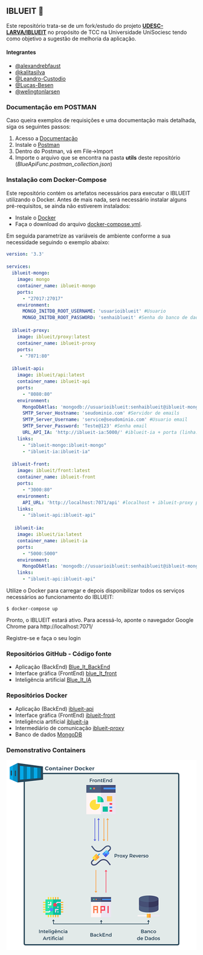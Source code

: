 
## IBLUEIT 🐬
Este repositório trata-se de um fork/estudo do projeto **[UDESC-LARVA/IBLUEIT](https://github.com/UDESC-LARVA/IBLUEIT)** no propósito de TCC na Universidade UniSociesc tendo como objetivo a sugestão de melhoria da aplicação.

#### Integrantes

- [@alexandrebfaust](https://github.com/alexandrebfaust) 
- [@kalitasilva](https://github.com/kalitasilva) 
- [@Leandro-Custodio](https://github.com/Leandro-Custodio) 
- [@Lucas-Besen](https://github.com/Lucas-Besen) 
- [@welingtonlarsen](https://github.com/welingtonlarsen) 

### Documentação em POSTMAN
Caso queira exemplos de requisições e uma documentação mais detalhada, siga os seguintes passos:
1. Acesso a [Documentação](https://documenter.getpostman.com/view/10306115/Uz5DoweB)
2. Instale o [Postman](https://www.postman.com/downloads/)
3. Dentro do Postman, vá em File->Import
4. Importe o arquivo que se encontra na pasta **utils** deste repositório (*BlueApiFunc.postman_collection.json*)

### Instalação com Docker-Compose

Este repositório contém os artefatos necessários para executar o IBLUEIT utilizando o Docker.
Antes de mais nada, será necessário instalar alguns pré-requisitos, se ainda não estiverem instalados:

- Instale o [Docker](https://docs.docker.com/install/)
- Faça o download do arquivo [docker-compose.yml](https://github.com/unisocisec/Blue_It_BackEnd/blob/main/docker-compose.yml "docker-compose.yml").

Em seguida parametrize as variáveis de ambiente conforme a sua necessidade seguindo o exemplo abaixo:

```yaml
version: '3.3'

services:
  iblueit-mongo:
    image: mongo
    container_name: iblueit-mongo
    ports:
      - "27017:27017"
    environment:
      MONGO_INITDB_ROOT_USERNAME: 'usuarioiblueit' #Usuario
      MONGO_INITDB_ROOT_PASSWORD: 'senhaiblueit' #Senha do banco de dados

  iblueit-proxy:
    image: iblueit/proxy:latest
    container_name: iblueit-proxy
    ports:
     - "7071:80"

  iblueit-api:
    image: iblueit/api:latest
    container_name: iblueit-api
    ports:
      - "8080:80"
    environment:
      MongoDbAtlas: 'mongodb://usuarioiblueit:senhaiblueit@iblueit-mongo/?retryWrites=true&w=majority' #Alterar Usuario e senha (linha: 10 e 11)
      SMTP_Server_Hostname: 'seudominio.com' #Servidor de emails
      SMTP_Server_Username: 'service@seudominio.com' #Usuario email
      SMTP_Server_Password: 'Teste@123' #Senha email
      URL_API_IA: 'http://iblueit-ia:5000/' #iblueit-ia + porta (linha: 48)
    links:
      - "iblueit-mongo:iblueit-mongo"
      - "iblueit-ia:iblueit-ia"

  iblueit-front:
    image: iblueit/front:latest
    container_name: iblueit-front
    ports:
      - "3000:80"
    environment:
      API_URL: 'http://localhost:7071/api' #localhost + iblueit-proxy porta (linha: 23)
    links:
      - "iblueit-api:iblueit-api"

   iblueit-ia:
    image: iblueit/ia:latest
    container_name: iblueit-ia
    ports:
      - "5000:5000"
    environment:
      MongoDbAtlas: 'mongodb://usuarioiblueit:senhaiblueit@iblueit-mongo/?retryWrites=true&w=majority' #Alterar Usuario e senha (linha: 10 e 11)
    links:
      - "iblueit-api:iblueit-api"
```

Utilize o Docker para carregar e depois disponibilizar todos os serviços necessários ao funcionamento do IBLUEIT:

```
$ docker-compose up
```

Pronto, o IBLUEIT estará ativo. Para acessá-lo, aponte o navegador Google Chrome para http://localhost:7071/

Registre-se e faça o seu login

### Repositórios GitHub - Código fonte

- Aplicação (BackEnd) [Blue_It_BackEnd](https://github.com/unisocisec/Blue_It_BackEnd)
- Interface gráfica (FrontEnd) [blue_It_front](https://github.com/unisocisec/blue_It_front)
- Inteligência artificial [Blue_It_IA](https://github.com/unisocisec/Blue_It_IA)

### Repositórios Docker

- Aplicação (BackEnd) [iblueit-api](https://hub.docker.com/repository/docker/iblueit/api)
- Interface gráfica (FrontEnd) [iblueit-front](https://hub.docker.com/repository/docker/iblueit/front)
- Inteligência artificial [iblueit-ia](https://hub.docker.com/repository/docker/iblueit/ia)
- Intermediário de comunicação [iblueit-proxy](https://hub.docker.com/repository/docker/iblueit/proxy)
- Banco de dados [MongoDB](https://hub.docker.com/_/mongo)

### Demonstrativo Containers

![Demonstrativo Containers](https://github.com/unisocisec/Blue_It_BackEnd/blob/main/containers.png?raw=true)
